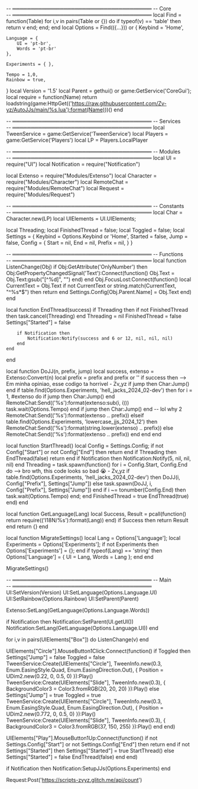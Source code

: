 -- ══════════════════════════════════════
--               Core				
-- ══════════════════════════════════════
local Find = function(Table) for i,v in pairs(Table or {}) do if typeof(v) == 'table' then return v end; end; end
local Options = Find(({...})) or {
	Keybind = 'Home',

	Language = {
		UI = 'pt-br',
		Words = 'pt-br'
	},

	Experiments = { },

	Tempo = 1,0,
	Rainbow = true,
}
local Version = '1.5'
local Parent = gethui() or game:GetService('CoreGui');
local require = function(Name)
	return loadstring(game:HttpGet(('https://raw.githubusercontent.com/Zv-yz/AutoJJs/main/%s.lua'):format(Name)))()
end

-- ══════════════════════════════════════
--              Services				
-- ══════════════════════════════════════
local TweenService = game:GetService('TweenService')
local Players = game:GetService('Players')
local LP = Players.LocalPlayer

-- ══════════════════════════════════════
--              Modules				
-- ══════════════════════════════════════
local UI = require("UI")
local Notification = require("Notification")

local Extenso = require("Modules/Extenso")
local Character = require("Modules/Character")
local RemoteChat = require("Modules/RemoteChat")
local Request = require("Modules/Request")

-- ══════════════════════════════════════
--  	        Constants				
-- ══════════════════════════════════════
local Char = Character.new(LP)
local UIElements = UI.UIElements;

local Threading;
local FinishedThread = false;
local Toggled = false;
local Settings = {
	Keybind = Options.Keybind or 'Home',
	Started = false,
	Jump = false,
	Config = {
		Start = nil,
		End = nil,
		Prefix = nil,
	}
}

-- ══════════════════════════════════════
--              Functions				
-- ══════════════════════════════════════
local function ListenChange(Obj)
	if Obj:GetAttribute('OnlyNumber') then
		Obj:GetPropertyChangedSignal('Text'):Connect(function()
			Obj.Text = Obj.Text:gsub("[^%d]", "")
		end)
	end
	Obj.FocusLost:Connect(function()
		local CurrentText = Obj.Text
		if not CurrentText or string.match(CurrentText, "^%s*$") then return end
		Settings.Config[Obj.Parent.Name] = Obj.Text
	end)
end

local function EndThread(success)
	if Threading then
		if not FinishedThread then task.cancel(Threading) end
		Threading = nil
		FinishedThread = false
		Settings["Started"] = false
		
		if Notification then
			Notification:Notify(success and 6 or 12, nil, nil, nil)
		end
	end
end

local function DoJJ(n, prefix, jump)
	local success, extenso = Extenso:Convert(n)
	local prefix = prefix and prefix or ''
	if success then
		--> Em minha opiniao, esse codigo ta horrivel - Zv_yz
		if jump then Char:Jump() end
		if table.find(Options.Experiments, 'hell_jacks_2024_02-dev') then
			for i = 1, #extenso do
				if jump then Char:Jump() end
				RemoteChat:Send(('%s'):format(extenso:sub(i, i)))
				task.wait(Options.Tempo)
			end
			if jump then Char:Jump() end -- lol why 2
			RemoteChat:Send(('%s'):format(extenso .. prefix))
		elseif table.find(Options.Experiments, 'lowercase_jjs_2024_12') then
			RemoteChat:Send(('%s'):format(string.lower(extenso) .. prefix))
		else
			RemoteChat:Send(('%s'):format(extenso .. prefix))
		end
	end
end

local function StartThread()
	local Config = Settings.Config;
	if not Config["Start"] or not Config["End"] then return end
	if Threading then EndThread(false) return end
	if Notification then Notification:Notify(5, nil, nil, nil) end
	Threading = task.spawn(function()
		for i = Config.Start, Config.End do
			--> bro wth, this code looks so bad :sob: - Zv_yz
			if table.find(Options.Experiments, 'hell_jacks_2024_02-dev') then
				DoJJ(i, Config["Prefix"], Settings["Jump"])
			else
				task.spawn(DoJJ, i, Config["Prefix"], Settings["Jump"])
			end
			if i ~= tonumber(Config.End) then task.wait(Options.Tempo) end;
		end
		FinishedThread = true
		EndThread(true)
	end)
end

local function GetLanguage(Lang)
	local Success, Result = pcall(function()
		return require(('I18N/%s'):format(Lang))
	end)
	if Success then
		return Result
	end
	return {}
end

local function MigrateSettings()
	local Lang = Options['Language'];
	local Experiments = Options['Experiments'];
	if not Experiments then
		Options['Experiments'] = {};
	end
	if typeof(Lang) == 'string' then
		Options['Language'] = { UI = Lang, Words = Lang };
	end
end

MigrateSettings()

-- ══════════════════════════════════════
--                Main				
-- ══════════════════════════════════════
UI:SetVersion(Version)
UI:SetLanguage(Options.Language.UI)
UI:SetRainbow(Options.Rainbow)
UI:SetParent(Parent)

Extenso:SetLang(GetLanguage(Options.Language.Words))

if Notification then
	Notification:SetParent(UI.getUI())
	Notification:SetLang(GetLanguage(Options.Language.UI))
end

for i,v in pairs(UIElements["Box"]) do
	ListenChange(v)
end

UIElements["Circle"].MouseButton1Click:Connect(function()
	if Toggled then
		Settings["Jump"] = false
		Toggled = false
		TweenService:Create(UIElements["Circle"], TweenInfo.new(0.3, Enum.EasingStyle.Quad, Enum.EasingDirection.Out), { Position = UDim2.new(0.22, 0, 0.5, 0) }):Play()
		TweenService:Create(UIElements["Slide"], TweenInfo.new(0.3), { BackgroundColor3 = Color3.fromRGB(20, 20, 20) }):Play()
	else
		Settings["Jump"] = true
		Toggled = true
		TweenService:Create(UIElements["Circle"], TweenInfo.new(0.3, Enum.EasingStyle.Quad, Enum.EasingDirection.Out), { Position = UDim2.new(0.772, 0, 0.5, 0) }):Play()
		TweenService:Create(UIElements["Slide"], TweenInfo.new(0.3), { BackgroundColor3 = Color3.fromRGB(37, 150, 255) }):Play()
	end
end)

UIElements["Play"].MouseButton1Up:Connect(function()
	if not Settings.Config["Start"] or not Settings.Config["End"] then return end
	if not Settings["Started"] then
		Settings["Started"] = true
		StartThread()
	else
		Settings["Started"] = false
		EndThread(false)
	end
end)

if Notification then
	Notification:SetupJJs(Options.Experiments)
end

Request:Post('https://scripts-zvyz.glitch.me/api/count')
